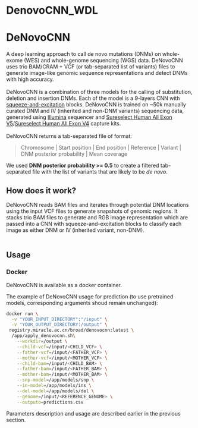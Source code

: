 # DenovoCNN_WDL

# DeNovoCNN

A deep learning approach to call de novo mutations (DNMs) on whole-exome (WES) and whole-genome sequencing (WGS) data. DeNovoCNN uses trio BAM/CRAM + VCF (or tab-separated list of variants) files to generate image-like genomic sequence representations and detect DNMs with high accuracy. <br>
<br>
DeNovoCNN is a combination of three models for the calling of substitution, deletion and insertion DNMs. Each of the model is a 9-layers CNN with [squeeze-and-excitation](https://arxiv.org/pdf/1709.01507.pdf) blocks. DeNovoCNN is trained on ~50k manually curated DNM and IV (inherited and non-DNM variants) sequencing data, generated using [Illumina](https://www.illumina.com/) sequencer and [Sureselect Human
All Exon V5](https://www.agilent.com/cs/library/datasheets/public/AllExondatasheet-5990-9857EN.pdf)/[Sureselect Human
All Exon V4](https://www.agilent.com/cs/library/flyers/Public/5990-9857en_lo.pdf) capture kits.  <br>
<br>
DeNovoCNN returns a tab-separated file of format:
> Chromosome | Start position | End position | Reference | Variant | DNM posterior probability | Mean coverage 

We used **DNM posterior probability >= 0.5** to create a filtered tab-separated file with the list of variants that are likely to be *de novo*.

## How does it work?

DeNovoCNN reads BAM files and iterates through potential DNM locations using the input VCF files to generate snapshots of genomic regions. It stacks trio BAM files to generate and RGB image representation which are passed into a CNN with squeeze-and-excitation blocks to classify each image as either DNM or IV (inherited variant, non-DNM).<br>
<br>

## Usage

### Docker

DeNovoCNN is available as a docker container. 

The example of DeNovoCNN usage for prediction (to use pretrained models, corresponding arguments shoud remain unchanged):
```bash
docker run \
  -v "YOUR_INPUT_DIRECTORY":"/input" \
  -v "YOUR_OUTPUT_DIRECTORY:/output" \
 registry.miracle.ac.cn/broad/denovocnn:latest \
  /app/apply_denovocnn.sh\
    --workdir=/output \
    --child-vcf=/input/<CHILD_VCF> \
    --father-vcf=/input/<FATHER_VCF> \
    --mother-vcf=/input/<MOTHER_VCF> \
    --child-bam=/input/<CHILD_BAM> \
    --father-bam=/input/<FATHER_BAM> \
    --mother-bam=/input/<MOTHER_BAM> \
    --snp-model=/app/models/snp \
    --in-model=/app/models/ins \
    --del-model=/app/models/del \
    --genome=/input/<REFERENCE_GENOME> \
    --outputo=predictions.csv
```
Parameters description and usage are described earlier in the previous section. 
